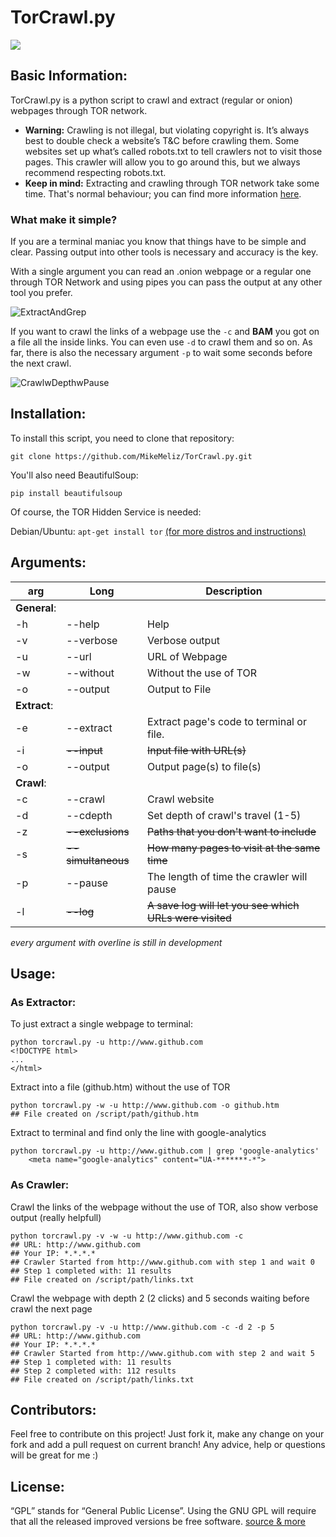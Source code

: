<!--
  Title: TorCrawl.py
  Description: a python script to crawl and extract (regular or onion) webpages through TOR network. 
  Author: MikeMeliz
  -->
# TorCrawl.py

![](https://img.shields.io/badge/version-Alpha-yellowgreen.svg)

## Basic Information:
TorCrawl.py is a python script to crawl and extract (regular or onion) webpages through TOR network. 

* **Warning:** Crawling is not illegal, but violating copyright is. It’s always best to double check a website’s T&C before crawling them. Some websites set up what’s called robots.txt to tell crawlers not to visit those pages. This crawler will allow you to go around this, but we always recommend respecting robots.txt.
* **Keep in mind:** Extracting and crawling through TOR network take some time. That's normal behaviour; you can find more information [here](https://www.torproject.org/docs/faq.html.en#WhySlow). 

### What make it simple?
If you are a terminal maniac you know that things have to be simple and clear. Passing output into other tools is necessary and accuracy is the key.

With a single argument you can read an .onion webpage or a regular one through TOR Network and using pipes you can pass the output at any other tool you prefer.

![ExtractAndGrep](https://cloud.githubusercontent.com/assets/9204902/21080715/c34511ca-bfbe-11e6-9fec-230e6430d5dc.png)

If you want to crawl the links of a webpage use the `-c` and **BAM** you got on a file all the inside links. You can even use `-d` to crawl them and so on. As far, there is also the necessary argument `-p` to wait some seconds before the next crawl.

![CrawlwDepthwPause](https://cloud.githubusercontent.com/assets/9204902/21080526/f2b80908-bfb9-11e6-8bc0-fd3eebe182cc.png)


## Installation:
To install this script, you need to clone that repository:

`git clone https://github.com/MikeMeliz/TorCrawl.py.git`

You'll also need BeautifulSoup:

`pip install beautifulsoup`

Of course, the TOR Hidden Service is needed:

Debian/Ubuntu: `apt-get install tor`
[(for more distros and instructions)](https://www.torproject.org/docs/)

## Arguments:
arg | Long | Description
----|------|------------
**General**: | |
-h  |--help| Help
-v  |--verbose| Verbose output 
-u  |--url | URL of Webpage
-w  |--without| Without the use of TOR
-o  |--output| Output to File
**Extract**: | | 
-e  |--extract| Extract page's code to terminal or file. 
-i  |~~--input~~| ~~Input file with URL(s)~~
-o  |--output| Output page(s) to file(s)
**Crawl**: | |
-c  |--crawl| Crawl website
-d  |--cdepth| Set depth of crawl's travel (1-5)
-z  |~~--exclusions~~| ~~Paths that you don't want to include~~
-s  |~~--simultaneous~~| ~~How many pages to visit at the same time~~
-p  |--pause| The length of time the crawler will pause
-l  |~~--log~~| ~~A save log will let you see which URLs were visited~~
*every argument with overline is still in development*

## Usage:

### As Extractor:
To just extract a single webpage to terminal:

```
python torcrawl.py -u http://www.github.com
<!DOCTYPE html>
...
</html>
```

Extract into a file (github.htm) without the use of TOR

```
python torcrawl.py -w -u http://www.github.com -o github.htm
## File created on /script/path/github.htm
```

Extract to terminal and find only the line with google-analytics

```
python torcrawl.py -u http://www.github.com | grep 'google-analytics'
    <meta name="google-analytics" content="UA-*******-*">
```

### As Crawler:
Crawl the links of the webpage without the use of TOR,
also show verbose output (really helpfull)

```
python torcrawl.py -v -w -u http://www.github.com -c
## URL: http://www.github.com
## Your IP: *.*.*.*
## Crawler Started from http://www.github.com with step 1 and wait 0
## Step 1 completed with: 11 results
## File created on /script/path/links.txt
```

Crawl the webpage with depth 2 (2 clicks) and 5 seconds waiting before crawl the next page

```
python torcrawl.py -v -u http://www.github.com -c -d 2 -p 5
## URL: http://www.github.com
## Your IP: *.*.*.*
## Crawler Started from http://www.github.com with step 2 and wait 5
## Step 1 completed with: 11 results
## Step 2 completed with: 112 results
## File created on /script/path/links.txt
```

## Contributors:
Feel free to contribute on this project! Just fork it, make any change on your fork and add a pull request on current branch! Any advice, help or questions will be great for me :)

## License:
“GPL” stands for “General Public License”. Using the GNU GPL will require that all the released improved versions be free software. [source & more](https://www.gnu.org/licenses/gpl-faq.html)
